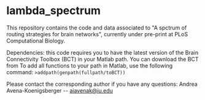 # lambda_spectrum

This repository contains the code and data associated to "A spctrum of routing strategies for brain networks", currently under pre-print at PLoS Computational Biology.


Dependencies: this code requires you to have the latest version of the Brain Connectivity Toolbox (BCT) in your Matlab path. You can download the BCT from 
To add all functions to your path in Matlab, use the following command:
```>addpath(genpath(fullpath/toBCT))```

Please contact the corresponding author if you have any questions:
Andrea Avena-Koenigsberger -- aiavenak@iu.edu
